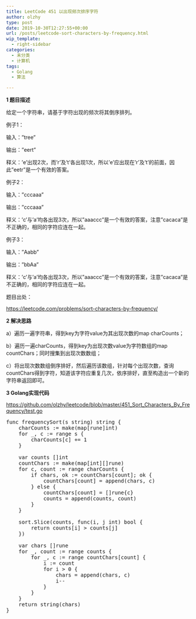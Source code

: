 ```yaml
---
title: LeetCode 451 以出现频次排序字符
author: olzhy
type: post
date: 2019-10-30T12:27:55+00:00
url: /posts/leetcode-sort-characters-by-frequency.html
wip_template:
  - right-sidebar
categories:
  - 未分类
  - 计算机
tags:
  - Golang
  - 算法

---
```

**1 题目描述**
  
给定一个字符串，请基于字符出现的频次将其倒序排列。

例子1：
  
输入：&#8221;tree&#8221;
  
输出：&#8221;eert&#8221;
  
释义：&#8217;e&#8217;出现2次，而&#8217;r&#8217;及&#8217;t&#8217;各出现1次，所以&#8217;e&#8217;应出现在&#8217;r&#8217;及&#8217;t&#8217;的前面，因此&#8221;eetr&#8221;是一个有效的答案。

例子2：
  
输入：&#8221;cccaaa&#8221;
  
输出：&#8221;cccaaa&#8221;
  
释义：&#8217;c&#8217;与&#8217;a&#8217;均各出现3次，所以&#8221;aaaccc&#8221;是一个有效的答案，注意&#8221;cacaca&#8221;是不正确的，相同的字符应连在一起。

例子3：
  
输入：&#8221;Aabb&#8221;
  
输出：&#8221;bbAa&#8221;
  
释义：&#8217;c&#8217;与&#8217;a&#8217;均各出现3次，所以&#8221;aaaccc&#8221;是一个有效的答案，注意&#8221;cacaca&#8221;是不正确的，相同的字符应连在一起。

题目出处：
  
<a href="https://leetcode.com/problems/sort-characters-by-frequency/" target="_blank" rel="noopener">https://leetcode.com/problems/sort-characters-by-frequency/</a>

**2 解决思路**
  
a）遍历一遍字符串，得到key为字符value为其出现次数的map charCounts；
  
b）遍历一遍charCounts，得到key为出现次数value为字符数组的map countChars；同时搜集到出现次数数组；
  
c）将出现次数数组倒序排好，然后遍历该数组，针对每个出现次数，查询countChars得到字符，知道该字符应重复几次，依序排好，直至构造出一个新的字符串返回即可。

**3 Golang实现代码**
  
<a href="https://github.com/olzhy/leetcode/blob/master/451_Sort_Characters_By_Frequency/test.go" target="_blank" rel="noopener">https://github.com/olzhy/leetcode/blob/master/451_Sort_Characters_By_Frequency/test.go</a>

<pre>func frequencySort(s string) string {
	charCounts := make(map[rune]int)
	for _, c := range s {
		charCounts[c] += 1
	}

	var counts []int
	countChars := make(map[int][]rune)
	for c, count := range charCounts {
		if chars, ok := countChars[count]; ok {
			countChars[count] = append(chars, c)
		} else {
			countChars[count] = []rune{c}
			counts = append(counts, count)
		}
	}

	sort.Slice(counts, func(i, j int) bool {
		return counts[i] > counts[j]
	})

	var chars []rune
	for _, count := range counts {
		for _, c := range countChars[count] {
			i := count
			for i > 0 {
				chars = append(chars, c)
				i--
			}
		}
	}
	return string(chars)
}
</pre>